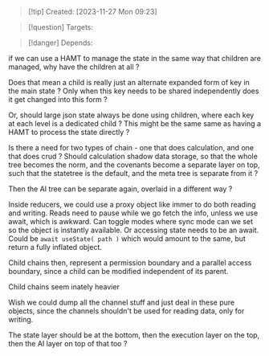 
>[!tip] Created: [2023-11-27 Mon 09:23]

>[!question] Targets: 

>[!danger] Depends: 

if we can use a HAMT to manage the state in the same way that children are managed, why have the children at all ?

Does that mean a child is really just an alternate expanded form of key in the main state ?
Only when this key needs to be shared independently does it get changed into this form ?

Or, should large json state always be done using children, where each key at each level is a dedicated child ?  This might be the same same as having a HAMT to process the state directly ?

Is there a need for two types of chain - one that does calculation, and one that does crud ?
Should calculation shadow data storage, so that the whole tree becomes the norm, and the covenants become a separate layer on top, such that the statetree is the default, and the meta tree is separate from it ?

Then the AI tree can be separate again, overlaid in a different way ?

Inside reducers, we could use a proxy object like immer to do both reading and writing.
Reads need to pause while we go fetch the info, unless we use await, which is awkward.  Can toggle modes where sync mode can we set so the object is instantly available.  Or accessing state needs to be an await.  Could be `await useState( path )` which would amount to the same, but return a fully inflated object.

Child chains then, represent a permission boundary and a parallel access boundary, since a child can be modified independent of its parent.

Child chains seem inately heavier

Wish we could dump all the channel stuff and just deal in these pure objects, since the channels shouldn't be used for reading data, only for writing.

The state layer should be at the bottom, then the execution layer on the top, then the AI layer on top of that too ?